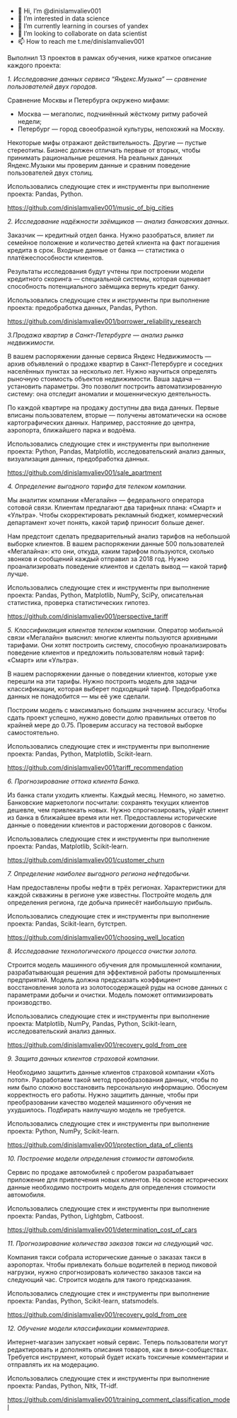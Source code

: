- 👋 Hi, I’m @dinislamvaliev001
- 👀 I’m interested in data science
- 🌱 I’m currently learning in courses of yandex
- 💞️ I’m looking to collaborate on data scientist
- 📫 How to reach me t.me/dinislamvaliev001


Выполнил 13 проектов в рамках обучения, ниже краткое описание каждого проекта:

_1. Исследование данных сервиса “Яндекс.Музыка” — сравнение пользователей двух городов._

Сравнение Москвы и Петербурга окружено мифами:
- Москва — мегаполис, подчинённый жёсткому ритму рабочей недели;
- Петербург — город своеобразной культуры, непохожий на Москву.

Некоторые мифы отражают действительность. Другие — пустые стереотипы. Бизнес должен отличать первые от вторых, чтобы принимать рациональные решения. На реальных данных Яндекс.Музыки мы проверим данные и сравним поведение пользователей двух столиц.

Использовались следующие стек и инструменты при выполнение проекта: Pandas, Python.

https://github.com/dinislamvaliev001/music_of_big_cities

_2. Исследование надёжности заёмщиков — анализ банковских данных._

Заказчик — кредитный отдел банка. Нужно разобраться, влияет ли семейное положение и количество детей клиента на факт погашения кредита в срок. Входные данные от банка — статистика о платёжеспособности клиентов.

Результаты исследования будут учтены при построении модели кредитного скоринга — специальной системы, которая оценивает способность потенциального заёмщика вернуть кредит банку.

Использовались следующие стек и инструменты при выполнение проекта: предобработка данных, Pandas, Python.

https://github.com/dinislamvaliev001/borrower_reliability_research

_3.Продажа квартир в Санкт-Петербурге — анализ рынка недвижимости._

В вашем распоряжении данные сервиса Яндекс Недвижимость — архив объявлений о продаже квартир в Санкт-Петербурге и соседних населённых пунктах за несколько лет. Нужно научиться определять рыночную стоимость объектов недвижимости. Ваша задача — установить параметры. Это позволит построить автоматизированную систему: она отследит аномалии и мошенническую деятельность.

По каждой квартире на продажу доступны два вида данных. Первые вписаны пользователем, вторые — получены автоматически на основе картографических данных. Например, расстояние до центра, аэропорта, ближайшего парка и водоёма.

Использовались следующие стек и инструменты при выполнение проекта: Python, Pandas, Matplotlib, исследовательский анализ данных, визуализация данных, предобработка данных.

https://github.com/dinislamvaliev001/sale_apartment

_4. Определение выгодного тарифа для телеком компании._

Мы аналитик компании «Мегалайн» — федерального оператора сотовой связи. Клиентам предлагают два тарифных плана: «Смарт» и «Ультра». Чтобы скорректировать рекламный бюджет, коммерческий департамент хочет понять, какой тариф приносит больше денег.

Нам предстоит сделать предварительный анализ тарифов на небольшой выборке клиентов. В вашем распоряжении данные 500 пользователей «Мегалайна»: кто они, откуда, каким тарифом пользуются, сколько звонков и сообщений каждый отправил за 2018 год. Нужно проанализировать поведение клиентов и сделать вывод — какой тариф лучше.

Использовались следующие стек и инструменты при выполнение проекта: Pandas, Python, Matplotlib, NumPy, SciPy, описательная статистика, проверка статистических гипотез.

https://github.com/dinislamvaliev001/perspective_tariff

_5. Классификаиция клиентов телеком компании._
Оператор мобильной связи «Мегалайн» выяснил: многие клиенты пользуются архивными тарифами. Они хотят построить систему, способную проанализировать поведение клиентов и предложить пользователям новый тариф: «Смарт» или «Ультра».

В нашем распоряжении данные о поведении клиентов, которые уже перешли на эти тарифы. Нужно построить модель для задачи классификации, которая выберет подходящий тариф. Предобработка данных не понадобится — мы её уже сделали.

Построим модель с максимально большим значением accuracy. Чтобы сдать проект успешно, нужно довести долю правильных ответов по крайней мере до 0.75. Проверим accuracy на тестовой выборке самостоятельно.

Использовались следующие стек и инструменты при выполнение проекта: Pandas, Python, Matplotlib, Scikit-learn.

https://github.com/dinislamvaliev001/tariff_recommendation

_6. Прогнозирование оттока клиента Банка._

Из банка стали уходить клиенты. Каждый месяц. Немного, но заметно. Банковские маркетологи посчитали: сохранять текущих клиентов дешевле, чем привлекать новых.
Нужно спрогнозировать, уйдёт клиент из банка в ближайшее время или нет. Предоставлены исторические данные о поведении клиентов и расторжении договоров с банком.

Использовались следующие стек и инструменты при выполнение проекта: Pandas, Matplotlib, Scikit-learn.

https://github.com/dinislamvaliev001/customer_churn

_7. Определение наиболее выгодного региона нефтедобычи._

Нам предоставлены пробы нефти в трёх регионах. Характеристики для каждой скважины в регионе уже известны. Постройте модель для определения региона, где добыча принесёт наибольшую прибыль.

Использовались следующие стек и инструменты при выполнение проекта: Pandas, Scikit-learn, бутстреп.

https://github.com/dinislamvaliev001/choosing_well_location

_8. Исследование технологического процесса очистки золота._

Строится модель машинного обучения для промышленной компании, разрабатывающая решения для эффективной работы промышленных предприятий. Модель должна предсказать коэффициент восстановления золота из золотосодержащей руды на основе данных с параметрами добычи и очистки. Модель поможет оптимизировать производство.

Использовались следующие стек и инструменты при выполнение проекта: Matplotlib, NumPy, Pandas, Python, Scikit-learn, исследовательский анализ данных.

https://github.com/dinislamvaliev001/recovery_gold_from_ore

_9. Защита данных клиентов страховой компании._

Необходимо защитить данные клиентов страховой компании «Хоть потоп». Разработаем такой метод преобразования данных, чтобы по ним было сложно восстановить персональную информацию. Обоснуем корректность его работы. Нужно защитить данные, чтобы при преобразовании качество моделей машинного обучения не ухудшилось. Подбирать наилучшую модель не требуется.

Использовались следующие стек и инструменты при выполнение проекта: Python, NumPy, Scikit-learn.

https://github.com/dinislamvaliev001/protection_data_of_clients

_10. Построение модели определения стоимости автомобиля._

Сервис по продаже автомобилей с пробегом  разрабатывает приложение для привлечения новых клиентов. На основе исторических данные необходимо построить модель для определения стоимости автомобиля.

Использовались следующие стек и инструменты при выполнение проекта: Pandas, Python, Lightgbm, Catboost.

https://github.com/dinislamvaliev001/determination_cost_of_cars

_11. Прогнозирование количества заказов такси на следующий час._

Компания такси собрала исторические данные о заказах такси в аэропортах. Чтобы привлекать больше водителей в период пиковой нагрузки, нужно спрогнозировать количество заказов такси на следующий час. Строится модель для такого предсказания.

Использовались следующие стек и инструменты при выполнение проекта: Pandas, Python, Scikit-learn, statsmodels.

https://github.com/dinislamvaliev001/recovery_gold_from_ore

_12. Обучение модели классификации комментариев._

Интернет-магазин запускает новый сервис. Теперь пользователи могут редактировать и дополнять описания товаров, как в вики-сообществах. Требуется инструмент, который будет искать токсичные комментарии и отправлять их на модерацию.

Использовались следующие стек и инструменты при выполнение проекта: Pandas, Python, Nltk, Tf-idf.

https://github.com/dinislamvaliev001/training_comment_classification_model


